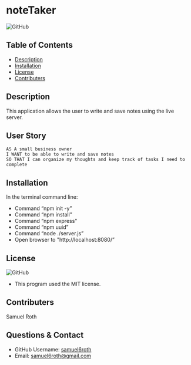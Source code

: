 # noteTaker
  
![GitHub](https://img.shields.io/github/license/samuel6roth/ReadMeGenerator?color=blue)
## Table of Contents
* [Description](#description)
* [Installation](#installation)
* [License](#license)
* [Contributers](#contributers)
## Description
This application allows the user to write and save notes using the live server.
## User Story
```
AS A small business owner
I WANT to be able to write and save notes
SO THAT I can organize my thoughts and keep track of tasks I need to complete
```
## Installation
In the terminal command line:
* Command “npm init -y”
* Command “npm install”
* Command “npm express"
* Command “npm uuid”
* Command “node ./server.js”
* Open browser to "http://localhost:8080/”
## License
![GitHub](https://img.shields.io/github/license/samuel6roth/ReadMeGenerator?color=blue)
- This program used the MIT license. 
## Contributers
Samuel Roth
## Questions & Contact
* GitHub Username: [samuel6roth](https://github.com/samuel6roth)
* Email: samuel6roth@gmail.com